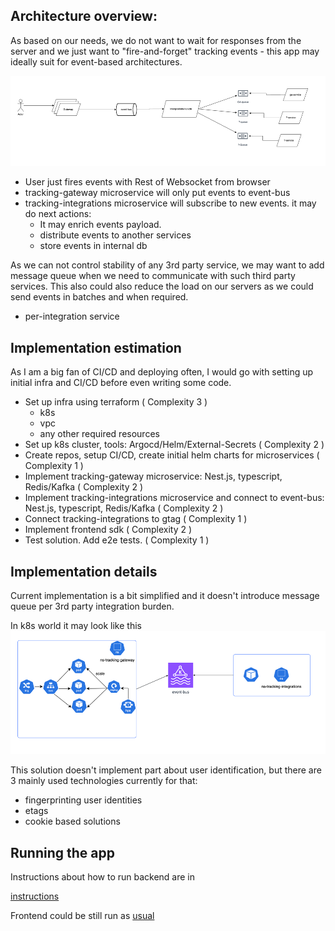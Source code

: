 ## Architecture overview:

As based on our needs, we do not want to wait for responses from the server and 
we just want to "fire-and-forget" tracking events - this app may ideally suit for
event-based architectures.

![img.png](./schemas/img_1.png)

- User just fires events with Rest of Websocket from browser
- tracking-gateway microservice will only put events to event-bus
- tracking-integrations microservice will subscribe to new events. it may do next actions:
  - It may enrich events payload.
  - distribute events to another services
  - store events in internal db

As we can not control stability of any 3rd party service, we may want to add
message queue when we need to communicate with such third party services. This also
could also reduce the load on our servers as we could send events in batches and when required.
- per-integration service

## Implementation estimation

As I am a big fan of CI/CD and deploying often, I would go with setting up initial infra and CI/CD
before even writing some code.

- Set up infra using terraform ( Complexity 3 )
  - k8s
  - vpc
  - any other required resources
- Set up k8s cluster, tools: Argocd/Helm/External-Secrets ( Complexity 2 )
- Create repos, setup CI/CD, create initial helm charts for microservices ( Complexity 1 )
- Implement tracking-gateway microservice: Nest.js, typescript, Redis/Kafka ( Complexity 2 )
- Implement tracking-integrations microservice and connect to event-bus: Nest.js, typescript, Redis/Kafka ( Complexity 2 )
- Connect tracking-integrations to gtag ( Complexity 1 )
- Implement frontend sdk ( Complexity 2 )
- Test solution. Add e2e tests. ( Complexity 1 )

## Implementation details

Current implementation is a bit simplified and it doesn't introduce message queue per 3rd party integration burden.

In k8s world it may look like this
![img.png](./schemas/img.png)

This solution doesn't implement part about user identification, but there are
3 mainly used technologies currently for that:
- fingerprinting user identities
- etags
- cookie based solutions

## Running the app

Instructions about how to run backend are in

[instructions](../backend/tracking-gateway/README.md)

Frontend could be still run as [usual](../README.md)
